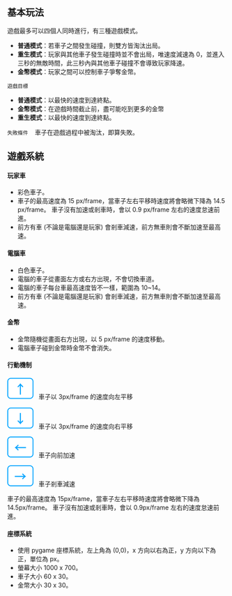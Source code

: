 ## 基本玩法

遊戲最多可以四個人同時進行，有三種遊戲模式。

- **普通模式**：若車子之間發生碰撞，則雙方皆淘汰出局。
- **重生模式**：玩家與其他車子發生碰撞時並不會出局，唯速度減速為 0，並進入三秒的無敵時間，此三秒內與其他車子碰撞不會導致玩家降速。
- **金幣模式**：玩家之間可以控制車子爭奪金幣。

`遊戲目標`

- **普通模式**：以最快的速度到達終點。
- **金幣模式**：在遊戲時間截止前，盡可能吃到更多的金幣
- **重生模式**：以最快的速度到達終點。

`失敗條件`&nbsp;&nbsp;&nbsp; 車子在遊戲過程中被淘汰，即算失敗。

## 遊戲系統

#### 玩家車

- 彩色車子。
- 車子的最高速度為 15 px/frame，當車子左右平移時速度將會略微下降為 14.5 px/frame。 車子沒有加速或剎車時，會以 0.9 px/frame 左右的速度怠速前進。
- 前方有車 (不論是電腦還是玩家) 會剎車減速，前方無車則會不斷加速至最高速。

#### 電腦車

- 白色車子。
- 電腦的車子從畫面左方或右方出現，不會切換車道。
- 電腦的車子每台車最高速度皆不一樣，範圍為 10~14。
- 前方有車 (不論是電腦還是玩家) 會剎車減速，前方無車則會不斷加速至最高速。

#### 金幣

- 金幣隨機從畫面右方出現，以 5 px/frame 的速度移動。
- 電腦車子碰到金幣時金幣不會消失。

#### 行動機制

![top](../icons/top.svg)&nbsp;&nbsp;&nbsp;車子以 3px/frame 的速度向左平移

![bottom](../icons/bottom.svg)&nbsp;&nbsp;&nbsp;車子以 3px/frame 的速度向右平移

![left-key](../icons/left.svg)&nbsp;&nbsp;&nbsp;車子向前加速

![right-key](../icons/right.svg)&nbsp;&nbsp;&nbsp;車子剎車減速

車子的最高速度為 15px/frame，當車子左右平移時速度將會略微下降為 14.5px/frame。
車子沒有加速或剎車時，會以 0.9px/frame 左右的速度怠速前進。

#### 座標系統

- 使用 pygame 座標系統，左上角為 (0,0)，x 方向以右為正，y 方向以下為正，單位為 px。
- 螢幕大小 1000 x 700。
- 車子大小 60 x 30。
- 金幣大小 30 x 30。
